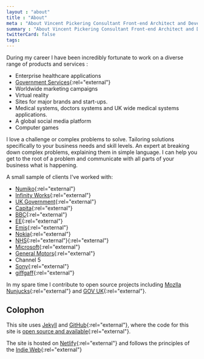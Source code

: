 ```yaml
---
layout : "about"
title : "About"
meta : "About Vincent Pickering Consultant Front-end Architect and Developer"
summary : "About Vincent Pickering Consultant Front-end Architect and Developer"
twitterCard: false
tags:
---
```


During my career I have been incredibly fortunate to work on a diverse range of products and services :

- Enterprise healthcare applications
- [Government Services](https://gov.uk){:rel="external"}
- Worldwide marketing campaigns
- Virtual reality
- Sites for major brands and start-ups.
- Medical systems, doctors systems and UK wide medical systems applications.
- A global social media platform
- Computer games

I love a challenge or complex problems to solve. Tailoring solutions specifically to your business needs and skill levels. An expert at breaking down complex problems, explaining them in simple language. I can help you get to the root of a problem and communicate with all parts of your business what is happening.

A small sample of clients I've worked with:

- [Numiko](https://numiko.com/){:rel="external"}
- [Infinity Works](https://www.infinityworks.com){:rel="external"}
- [UK Government](https://www.gov.uk){:rel="external"}
- [Capita](https://www.capita.com/){:rel="external"}
- [BBC](https://www.bbc.co.uk){:rel="external"}
- [EE](https://ee.co.uk){:rel="external"}
- [Emis](https://www.emishealth.com){:rel="external"}
- [Nokia](https://www.nokia.com){:rel="external"}
- [NHS](https://www.nhs.uk/pages/home.aspx){:rel="external"}{:rel="external"}
- [Microsoft](https://www.microsoft.com){:rel="external"}
- [General Motors](https://www.gm.com/index.html){:rel="external"}
- Channel 5
- [Sony](https://www.playstation.com/){:rel="external"}
- [giffgaff](https://www.giffgaff.com){:rel="external"}

In my spare time I contribute to open source projects including [Mozlla Nunjucks](https://github.com/mozilla/nunjucks){:rel="external"} and [GOV UK](https://github.com/alphagov/govuk_frontend_toolkit/){:rel="external"}.

## Colophon

This site uses [Jekyll](https://jekyllrb.com/) and [GitHub](https://github.com){:rel="external"}, where the code for this site is [open source and available]({{site.data.author.github.repo}}){:rel="external"}.

The site is hosted on [Netlify](https://www.netlify.com/){:rel="external"} and follows the principles of the [Indie Web](https://indieweb.org/){:rel="external"}
